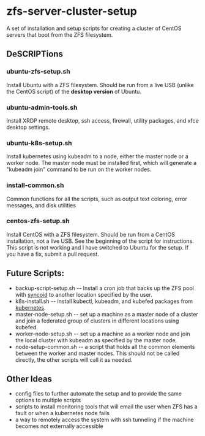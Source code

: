 # zfs-server-cluster-setup
A set of installation and setup scripts for creating a cluster of CentOS servers that boot from the ZFS filesystem.

## DeSCRIPTions

### ubuntu-zfs-setup.sh
Install Ubuntu with a ZFS filesystem. Should be run from a live USB (unlike the CentOS script) of the **desktop version** of Ubuntu.

### ubuntu-admin-tools.sh
Install XRDP remote desktop, ssh access, firewall, utility packages, and xfce desktop settings.

### ubuntu-k8s-setup.sh
Install kubernetes using kubeadm to a node, either the master node or a worker node. The master node must be installed first, which will generate a "kubeadm join" command to be run on the worker nodes.

### install-common.sh
Common functions for all the scripts, such as output text coloring, error messages, and disk utilities

### centos-zfs-setup.sh
Install CentOS with a ZFS filesystem. Should be run from a CentOS installation, not a live USB. See the beginning of the script for instructions.
This script is not working and I have switched to Ubuntu for the setup. If you have a fix, submit a pull request.

## Future Scripts:
* backup-script-setup.sh -- Install a cron job that backs up the ZFS pool with [syncoid](https://github.com/jimsalterjrs/sanoid) to another location specified by the user.
* k8s-install.sh -- install kubectl, kubeadm, and kubefed packages from [kubernetes](https://kubernetes.io/).
* master-node-setup.sh -- set up a machine as a master node of a cluster and join a federated group of clusters in different locations using kubefed.
* worker-node-setup.sh -- set up a machine as a worker node and join the local cluster with kubeadm as specified by the master node.
* node-setup-common.sh -- a script that holds all the common elements between the worker and master nodes. This should not be called directly, the other scripts will call it as needed.

## Other Ideas
* config files to further automate the setup and to provide the same options to multiple scripts
* scripts to install monitoring tools that will email the user when ZFS has a fault or when a kubernetes node fails
* a way to remotely access the system with ssh tunneling if the machine becomes not externally accessible
